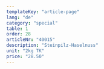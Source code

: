 ```yaml
---
templateKey: "article-page"
lang: "de"
category: "special"
table: 1
order: 28
articleNr: "40015"
description: "Steinpilz-Haselnuss"
unit: "2kg TK"
price: "28.50"
---
```

